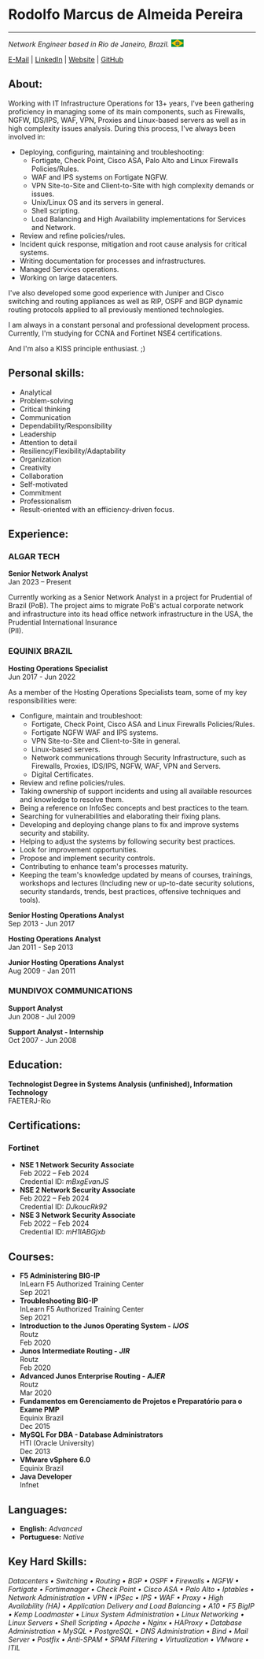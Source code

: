 # Rodolfo Marcus de Almeida Pereira  
  
---  
  
*Network Engineer based in Rio de Janeiro, Brazil.* ![Ave Imperio!](img/imperio-03.png "Ave Imperio!")  
  
[E-Mail][1] \| [LinkedIn][2] \| [Website][3] \| [GitHub][4]  
  
## About:  
  
Working with IT Infrastructure Operations for 13+ years, I've been gathering proficiency in managing some of its main components, such as Firewalls, NGFW, IDS/IPS, WAF, VPN, Proxies and Linux-based servers as well as in high complexity issues analysis. During this process, I've always been involved in:  
  
- Deploying, configuring, maintaining and troubleshooting:  
    - Fortigate, Check Point, Cisco ASA, Palo Alto and Linux Firewalls Policies/Rules.  
    - WAF and IPS systems on Fortigate NGFW.  
    - VPN Site-to-Site and Client-to-Site with high complexity demands or issues.  
    - Unix/Linux OS and its servers in general.  
    - Shell scripting.  
    - Load Balancing and High Availability implementations for Services and Network.  
- Review and refine policies/rules.  
- Incident quick response, mitigation and root cause analysis for critical systems.  
- Writing documentation for processes and infrastructures.  
- Managed Services operations.  
- Working on large datacenters.  
  
I've also developed some good experience with Juniper and Cisco switching and routing appliances as well as RIP, OSPF and BGP dynamic routing protocols applied to all previously mentioned technologies.  
  
I am always in a constant personal and professional development process. Currently, I'm studying for CCNA and Fortinet NSE4 certifications.  
  
And I'm also a KISS principle enthusiast. ;)  
  
## Personal skills:  
  
- Analytical  
- Problem-solving  
- Critical thinking  
- Communication  
- Dependability/Responsibility  
- Leadership  
- Attention to detail  
- Resiliency/Flexibility/Adaptability  
- Organization  
- Creativity  
- Collaboration  
- Self-motivated  
- Commitment  
- Professionalism  
- Result-oriented with an efficiency-driven focus.  
  
## Experience:  
  
### ALGAR TECH  
  
**Senior Network Analyst**  
Jan 2023 – Present  
  
Currently working as a Senior Network Analyst in a project for Prudential of Brazil (PoB). The project aims to migrate PoB's actual corporate network and infrastructure into its head office network infrastructure in the USA, the Prudential International Insurance  
(PII).  
  
### EQUINIX BRAZIL  
  
**Hosting Operations Specialist**  
Jun 2017 - Jun 2022  
  
As a member of the Hosting Operations Specialists team, some of my key responsibilities were:  
  
- Configure, maintain and troubleshoot:  
    - Fortigate, Check Point, Cisco ASA and Linux Firewalls Policies/Rules.  
    - Fortigate NGFW WAF and IPS systems.  
    - VPN Site-to-Site and Client-to-Site in general.  
    - Linux-based servers.  
    - Network communications through Security Infrastructure, such as Firewalls, Proxies, IDS/IPS, NGFW, WAF, VPN and Servers.  
    - Digital Certificates.  
- Review and refine policies/rules.  
- Taking ownership of support incidents and using all available resources and knowledge to resolve them.  
- Being a reference on InfoSec concepts and best practices to the team.  
- Searching for vulnerabilities and elaborating their fixing plans.  
- Developing and deploying change plans to fix and improve systems security and stability.  
- Helping to adjust the systems by following security best practices.  
- Look for improvement opportunities.  
- Propose and implement security controls.  
- Contributing to enhance team's processes maturity.  
- Keeping the team's knowledge updated by means of courses, trainings, workshops and lectures (Including new or up-to-date security solutions, security standards, trends, best practices, offensive techniques and tools).  
  
[//]: # "- **_Technologies used:_**"  
[//]: # "Verificar a possibilidade de aproveitamento do campo acima."  
  
**Senior Hosting Operations Analyst**  
Sep 2013 - Jun 2017  
  
**Hosting Operations Analyst**  
Jan 2011 - Sep 2013  
  
**Junior Hosting Operations Analyst**  
Aug 2009 - Jan 2011  
  
### MUNDIVOX COMMUNICATIONS  
  
**Support Analyst**  
Jun 2008 - Jul 2009  
  
**Support Analyst - Internship**  
Oct 2007 - Jun 2008  
  
## Education:  
  
**Technologist Degree in Systems Analysis (unfinished), Information Technology**  
FAETERJ-Rio  
  
## Certifications:  
  
### Fortinet  
  
- **NSE 1 Network Security Associate**  
Feb 2022 – Feb 2024  
Credential ID: *mBxgEvanJS*  
- **NSE 2 Network Security Associate**  
Feb 2022 – Feb 2024  
Credential ID: *DJkoucRk92*  
- **NSE 3 Network Security Associate**  
Feb 2022 – Feb 2024  
Credential ID: *mH1lABGjxb*  
  
## Courses:  
  
- **F5 Administering BIG-IP**  
InLearn F5 Authorized Training Center  
Sep 2021  
- **Troubleshooting BIG-IP**  
InLearn F5 Authorized Training Center  
Sep 2021  
- **Introduction to the Junos Operating System -** ***IJOS***  
Routz  
Feb 2020  
- **Junos Intermediate Routing -** ***JIR***  
Routz  
Feb 2020  
- **Advanced Junos Enterprise Routing -** ***AJER***  
Routz  
Mar 2020  
- **Fundamentos em Gerenciamento de Projetos e Preparatório para o Exame PMP**  
Equinix Brazil  
Dec 2015  
- **MySQL For DBA - Database Administrators**  
HTI (Oracle University)  
Dec 2013  
- **VMware vSphere 6.0**  
Equinix Brazil  
- **Java Developer**  
Infnet  
  
## Languages:  
  
- **English:** *Advanced*  
- **Portuguese:** *Native*  
  
## Key Hard Skills:  
  
*Datacenters • Switching • Routing • BGP • OSPF • Firewalls • NGFW • Fortigate • Fortimanager • Check Point • Cisco ASA • Palo Alto • Iptables • Network Administration • VPN • IPSec • IPS • WAF • Proxy • High Availability (HA) • Application Delivery and Load Balancing • A10 • F5 BigIP • Kemp Loadmaster • Linux System Administration • Linux Networking • Linux Servers • Shell Scripting • Apache • Nginx • HAProxy • Database Administration • MySQL • PostgreSQL • DNS Administration • Bind • Mail Server • Postfix • Anti-SPAM • SPAM Filtering • Virtualization • VMware • ITIL*  
  
[1]: <mailto:unsure_drinking221@simplelogin.com> "E-Mail"  
[2]: <https://www.linkedin.com/in/rodolfo-pereira-290401258/> "LinkedIn"  
[3]: <https://resume.rudwolf.net/> "Website"  
[4]: <https://github.com/RudWolf69/> "GitHub"  
  